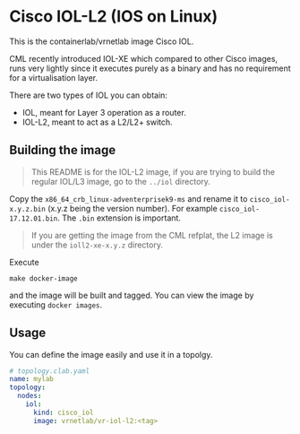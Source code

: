 # Cisco IOL-L2 (IOS on Linux)

This is the containerlab/vrnetlab image Cisco IOL.

CML recently introduced IOL-XE which compared to other Cisco images, runs very lightly since it executes purely as a binary and has no requirement for a virtualisation layer.

There are two types of IOL you can obtain:

- IOL, meant for Layer 3 operation as a router.
- IOL-L2, meant to act as a L2/L2+ switch.

## Building the image

> This README is for the IOL-L2 image, if you are trying to build the regular IOL/L3 image, go to the `../iol` directory.

Copy the `x86_64_crb_linux-adventerprisek9-ms` and rename it to `cisco_iol-x.y.z.bin` (x.y.z being the version number). For example `cisco_iol-17.12.01.bin`. The `.bin` extension is important.

> If you are getting the image from the CML refplat, the L2 image is under the `ioll2-xe-x.y.z` directory.

Execute 
```
make docker-image
```

and the image will be built and tagged. You can view the image by executing `docker images`.

## Usage

You can define the image easily and use it in a topolgy.

```yaml
# topology.clab.yaml
name: mylab
topology:
  nodes:
    iol:
      kind: cisco_iol
      image: vrnetlab/vr-iol-l2:<tag>
```
